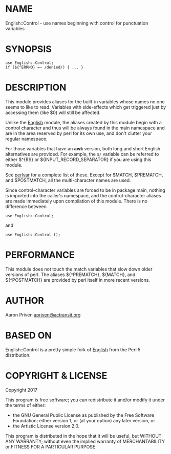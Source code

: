 # NAME

English::Control - use names beginning with control for punctuation variables

# SYNOPSIS

    use English::Control;
    if (${^ERRNO} =~ /denied/) { ... }

# DESCRIPTION

This module provides aliases for the built-in variables whose
names no one seems to like to read.  Variables with side-effects
which get triggered just by accessing them (like $0) will still 
be affected.

Unlike the [English](https://metacpan.org/pod/English) module, the aliases created by this
module begin with a control character and thus will be always 
found in the main namespace and are in the area reserved by perl
for its own use, and don't clutter your regular namespace.

For those variables that have an **awk** version, both long
and short English alternatives are provided.  For example, 
the `$/` variable can be referred to either $^{RS} or 
${INPUT\_RECORD\_SEPARATOR} if you are using this module.

See [perlvar](https://metacpan.org/pod/perlvar) for a complete list of these. Except for $MATCH, $PREMATCH,
and $POSTMATCH, all the multi-character names are used.

Since control-character variables are forced to be in package main, nothing
is imported into the caller's namespace, and the control-character aliases 
are made immediately upon compilation of this module. 
There is no difference between

    use English::Control;

and

    use English::Control ();

# PERFORMANCE

This module does not touch the match variables that slow down older
versions of perl.  The aliases ${^PREMATCH}, ${MATCH}, and ${^POSTMATCH} 
are provided by perl itself in more recent versions.

# AUTHOR

Aaron Priven <apriven@actransit.org>

# BASED ON

English::Control is a pretty simple fork of 
[English](https://metacpan.org/pod/English) from the Perl 5 distribution.

# COPYRIGHT & LICENSE

Copyright 2017

This program is free software; you can redistribute it and/or modify it
under the terms of either:

- the GNU General Public License as published by the Free
Software Foundation; either version 1, or (at your option) any
later version, or
- the Artistic License version 2.0.

This program is distributed in the hope that it will be useful, but
WITHOUT  ANY WARRANTY; without even the implied warranty of
MERCHANTABILITY or  FITNESS FOR A PARTICULAR PURPOSE.
